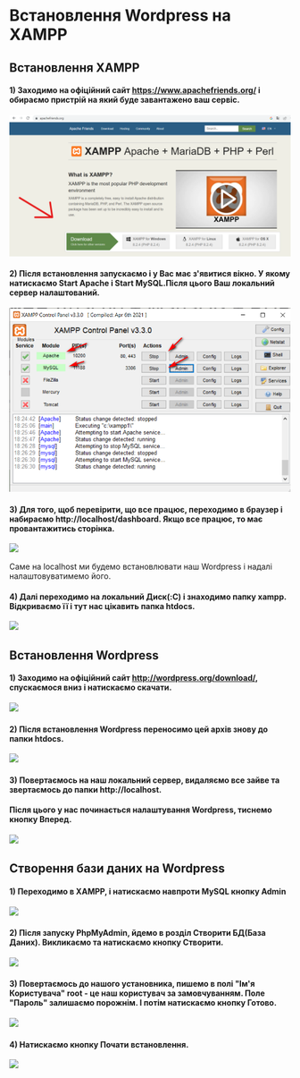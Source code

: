 <!-- Заголовок -->
# Встановлення Wordpress на XAMPP

## Встановлення XAMPP

#### 1) Заходимо на офіційний сайт https://www.apachefriends.org/ і обираємо пристрій на який буде завантажено ваш сервіс. 

![](https://github.com/ssonyau/-Wordpress-XAMPP/blob/main/Screenshot%202023-04-13%20184853.png)

#### 2) Після встановлення запускаємо і у Вас має з'явитися вікно. У якому натискаємо Start Apache і Start MySQL.Після цього Ваш локальний сервер налаштований.


![](https://github.com/ssonyau/-Wordpress-XAMPP/blob/main/Screenshot%202023-04-13%20191350.png)

#### 3) Для того, щоб перевірити, що все працює, переходимо в браузер і набираємо http://localhost/dashboard. Якщо все працює, то має провантажитись сторінка.

![](https://github.com/ssonyau/Wordpress-XAMPP/blob/main/Screenshot%202023-04-13%20195058.png)

Саме на  localhost ми будемо встановлювати наш Wordpress і надалі налаштовуватимемо його.

####  4) Далі переходимо на локальний Диск(:С) і знаходимо папку xampp. Відкриваємо її і тут нас цікавить папка htdocs.
![](https://github.com/ssonyau/Wordpress-XAMPP/blob/main/Screenshot%202023-04-13%20200605.png)

## Встановлення Wordpress
#### 1) Заходимо на офіційний сайт http://wordpress.org/download/, спускаємося вниз і натискаємо скачати.
![](https://github.com/ssonyau/Wordpress-XAMPP/blob/main/Screenshot%202023-04-14%20105215.png)

#### 2) Після встановлення Wordpress переносимо цей архів знову до папки htdocs.
![](https://github.com/ssonyau/Wordpress-XAMPP/blob/main/Screenshot%202023-04-14%20105540.png)

#### 3) Повертаємось на наш локальний сервер, видаляємо все зайве та звертаємось до папки http://localhost. 
#### Після цього у нас починається налаштування Wordpress, тиснемо кнопку Вперед.
![](https://github.com/ssonyau/Wordpress-XAMPP/blob/main/Screenshot%202023-04-14%20112636.png)

## Створення бази даних на Wordpress
#### 1) Переходимо в ХAMPP, і натискаємо навпроти MySQL кнопку Admin
![](https://github.com/ssonyau/Wordpress-XAMPP/blob/main/Screenshot%202023-04-14%20113743.png)

#### 2) Після запуску PhpMyAdmin, йдемо в розділ Створити БД(База Даних). Викликаємо та натискаємо кнопку Створити.
![](https://github.com/ssonyau/Wordpress-XAMPP/blob/main/Screenshot%202023-04-14%20114616.png)

#### 3) Повертаємось до нашого установника, пишемо в полі "Ім'я Користувача" root - це наш користувач за замовчуванням. Поле "Пароль" залишаємо порожнім. І потім натискаємо кнопку Готово.
![](https://github.com/ssonyau/Wordpress-XAMPP/blob/main/Screenshot%202023-04-14%20120646.png)

#### 4) Натискаємо кнопку Почати встановлення.
![](https://github.com/ssonyau/Wordpress-XAMPP/blob/main/Screenshot%202023-04-14%20120646.png)
